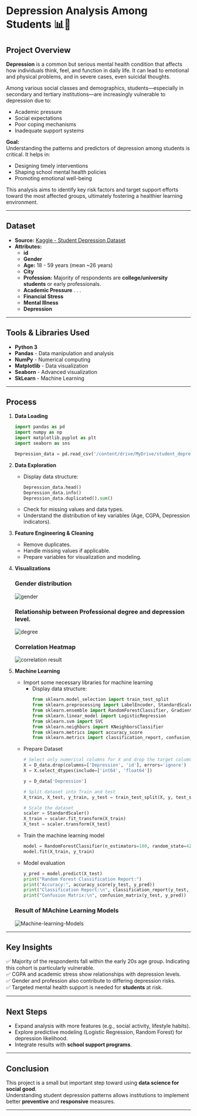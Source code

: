 
# Depression Analysis Among Students 📊🧠

## Project Overview

**Depression** is a common but serious mental health condition that affects how individuals think, feel, and function in daily life. It can lead to emotional and physical problems, and in severe cases, even suicidal thoughts.

Among various social classes and demographics, students—especially in secondary and tertiary institutions—are increasingly vulnerable to depression due to:

- Academic pressure  
- Social expectations  
- Poor coping mechanisms  
- Inadequate support systems  

**Goal:**  
Understanding the patterns and predictors of depression among students is critical. It helps in:

- Designing timely interventions  
- Shaping school mental health policies  
- Promoting emotional well-being  

This analysis aims to identify key risk factors and target support efforts toward the most affected groups, ultimately fostering a healthier learning environment.

---

## Dataset

- **Source:** [Kaggle - Student Depression Dataset](https://www.kaggle.com/datasets/adilshamim8/student-depression-dataset)
- **Attributes:**
  - **id**
  - **Gender**
  - **Age:** 18 - 59 years (mean ~26 years)
  - **City**
  - **Profession:** Majority of respondents are **college/university students** or early professionals.
  - **Academic Pressure**
   .
   .
   .
  - **Financial Stress**
  - **Mental Illness**
  - **Depression**
    
---

## Tools & Libraries Used

- **Python 3**
- **Pandas** - Data manipulation and analysis  
- **NumPy** - Numerical computing  
- **Matplotlib** - Data visualization  
- **Seaborn** - Advanced visualization
- **SkLearn** - Machine Learning

---

## Process

1. **Data Loading**
    ```python
    import pandas as pd
    import numpy as np
    import matplotlib.pyplot as plt
    import seaborn as sns
    
    Depression_data = pd.read_csv('/content/drive/MyDrive/student_depression_dataset.csv')
    ```

2. **Data Exploration**
    - Display data structure:
        ```python
        Depression_data.head()
        Depression_data.info()
        Depression_data.duplicated().sum()
        ```
    - Check for missing values and data types.
    - Understand the distribution of key variables (Age, CGPA, Depression indicators).

3. **Feature Engineering & Cleaning**
    - Remove duplicates.
    - Handle missing values if applicable.
    - Prepare variables for visualization and modeling.

4. **Visualizations**
    ### Gender distribution
   ![gender](gender.png)
    ### Relationship between Professional degree and depression level.
   ![degree](degree.png)
    ### Correlation Heatmap
   ![correlation result](correlation%20result.png)

6. **Machine Learning**
    - Import some necessary libraries for machine learning
      - Display data structure:
        ```python
        from sklearn.model_selection import train_test_split
        from sklearn.preprocessing import LabelEncoder, StandardScaler
        from sklearn.ensemble import RandomForestClassifier, GradientBoostingClassifier
        from sklearn.linear_model import LogisticRegression
        from sklearn.svm import SVC
        from sklearn.neighbors import KNeighborsClassifier
        from sklearn.metrics import accuracy_score
        from sklearn.metrics import classification_report, confusion_matrix, accuracy_score
        ```
    - Prepare Dataset
        ```python
        # Select only numerical columns for X and drop the target column
        X = D_data.drop(columns=['Depression', 'id'], errors='ignore')
        X = X.select_dtypes(include=['int64', 'float64'])
        
        y = D_data['Depression']

        # Split dataset into Train and test
        X_train, X_test, y_train, y_test = train_test_split(X, y, test_size=0.2, random_state=42)

        # Scale the dataset
        scaler = StandardScaler()
        X_train = scaler.fit_transform(X_train)
        X_test = scaler.transform(X_test)
        ```
    - Train the machine learning model
        ```python
        model = RandomForestClassifier(n_estimators=100, random_state=42)
        model.fit(X_train, y_train)
        ```
    - Model evaluation
       ```python
       y_pred = model.predict(X_test)
      print("Random Forest Classification Report:")
      print("Accuracy:", accuracy_score(y_test, y_pred))
      print("Classification Report:\n", classification_report(y_test, y_pred))
      print("Confusion Matrix:\n", confusion_matrix(y_test, y_pred))
       ```

     ### Result of MAchine Learning Models
     ![Machine-learning-Models](Machine-learning-Models.png)

---

## Key Insights

✅ Majority of the respondents fall within the early 20s age group. Indicating this cohort is particularly vulnerable.  
✅ CGPA and academic stress show relationships with depression levels.  
✅ Gender and profession also contribute to differing depression risks.  
✅ Targeted mental health support is needed for **students** at risk.

---

## Next Steps

- Expand analysis with more features (e.g., social activity, lifestyle habits).
- Explore predictive modeling (Logistic Regression, Random Forest) for depression likelihood.
- Integrate results with **school support programs**.

---

## Conclusion

This project is a small but important step toward using **data science for social good**.  
Understanding student depression patterns allows institutions to implement better **preventive** and **responsive** measures.

---
